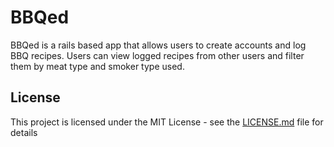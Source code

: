 # BBQed

BBQed is a rails based app that allows users to create accounts and log BBQ recipes. Users can view logged recipes from other users and filter them by meat type and smoker type used.

## License

This project is licensed under the MIT License - see the [LICENSE.md](LICENSE.md) file for details
